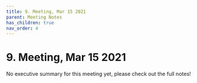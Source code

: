 ```yaml
---
title: 9. Meeting, Mar 15 2021
parent: Meeting Notes
has_children: true
nav_order: 4
---
```


# 9. Meeting, Mar 15 2021

No executive summary for this meeting yet, please check out the full notes!